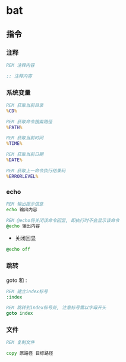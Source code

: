 <!--
 * @Description: 
 * @Version: 1.0
 * @Author: dmjcb
 * @Email:  
 * @Date: 2021-10-26 22:19:58
 * @LastEditors: dmjcb
 * @LastEditTime: 2023-04-17 15:49:21
-->

# bat

## 指令

### 注释

```bat
REM 注释内容

:: 注释内容
```

### 系统变量

```bat
REM 获取当前目录
%CD%

REM 获取命令搜索路径
%PATH%

REM 获取当前时间
%TIME%

REM 获取当前日期
%DATE%

REM 获取上一命令执行结果码
%ERRORLEVEL% 
```

### echo

```bat
REM 输出提示信息
echo 输出内容

REM @echo将关闭该命令回显, 即执行时不会显示该命令
@echo 输出内容
```

- 关闭回显

```bat
@echo off
```

### 跳转

goto 和 :

```bat
REM 建立index标号
:index

REM 跳转到index标号处, 注意标号需以字母开头
goto index
```

### 文件

```bat
REM 复制文件

copy 原路径 目标路径
```
